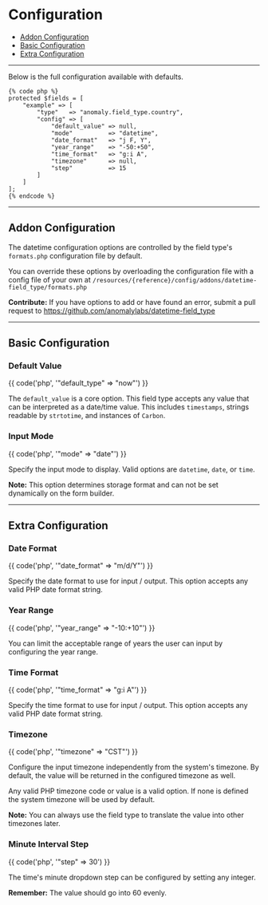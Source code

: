 # Configuration

- [Addon Configuration](#addon)
- [Basic Configuration](#basic)
- [Extra Configuration](#extra)

<hr>

Below is the full configuration available with defaults.

    {% code php %}
    protected $fields = [
        "example" => [
            "type"   => "anomaly.field_type.country",
            "config" => [
                "default_value" => null,
                "mode"          => "datetime",
                "date_format"   => "j F, Y",
                "year_range"    => "-50:+50",
                "time_format"   => "g:i A",
                "timezone"      => null,
                "step"          => 15
            ]
        ]
    ];
    {% endcode %}

<hr>

<a name="addon"></a>
## Addon Configuration

The datetime configuration options are controlled by the field type's `formats.php` configuration file by default.

You can override these options by overloading the configuration file with a config file of your own at `/resources/{reference}/config/addons/datetime-field_type/formats.php`

<div class="alert alert-success">
<strong>Contribute:</strong> If you have options to add or have found an error, submit a pull request to <a href="https://github.com/anomalylabs/datetime-field_type" target="_blank">https://github.com/anomalylabs/datetime-field_type</a>
</div>

<hr>

<a name="basic"></a>
## Basic Configuration

### Default Value

{{ code('php', '"default_type" => "now"') }}

The `default_value` is a core option. This field type accepts any value that can be interpreted as a date/time value. This includes `timestamps`, strings readable by `strtotime`, and instances of `Carbon`.

### Input Mode

{{ code('php', '"mode" => "date"') }}

Specify the input mode to display. Valid options are `datetime`, `date`, or `time`.

<div class="alert alert-primary">
<strong>Note:</strong> This option determines storage format and can not be set dynamically on the form builder.
</div>

<hr>

<a name="extra"></a>
## Extra Configuration

### Date Format

{{ code('php', '"date_format" => "m/d/Y"') }}

Specify the date format to use for input / output. This option accepts any valid PHP date format string.

### Year Range

{{ code('php', '"year_range" => "-10:+10"') }}

You can limit the acceptable range of years the user can input by configuring the year range.

### Time Format

{{ code('php', '"time_format" => "g:i A"') }}

Specify the time format to use for input / output. This option accepts any valid PHP date format string.

### Timezone

{{ code('php', '"timezone" => "CST"') }}

Configure the input timezone independently from the system's timezone. By default, the value will be returned in the configured timezone as well.

Any valid PHP timezone code or value is a valid option. If none is defined the system timezone will be used by default.

<div class="alert alert-primary">
<strong>Note:</strong> You can always use the field type to translate the value into other timezones later.
</div>

### Minute Interval Step

{{ code('php', '"step" => 30') }}

The time's minute dropdown step can be configured by setting any integer.

<div class="alert alert-info">
<strong>Remember:</strong> The value should go into 60 evenly.
</div>
